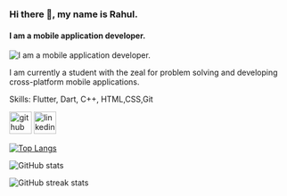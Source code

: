 ### Hi there 👋, my name is Rahul.
#### I am a mobile application developer.
![I am a mobile application developer.](https://arturssmirnovs.github.io/github-profile-readme-generator/images/banner.png)

I am currently a student with the zeal for problem solving and developing cross-platform mobile applications. 

Skills: Flutter, Dart, C++, HTML,CSS,Git

[<img src='https://cdn.jsdelivr.net/npm/simple-icons@3.0.1/icons/github.svg' alt='github' height='40'>](https://github.com/rahulharidas1)  [<img src='https://cdn.jsdelivr.net/npm/simple-icons@3.0.1/icons/linkedin.svg' alt='linkedin' height='40'>](https://www.linkedin.com/in/rahul-haridas/)  

[![Top Langs](https://github-readme-stats.vercel.app/api/top-langs/?username=rahulharidas1)](https://github.com/anuraghazra/github-readme-stats)

![GitHub stats](https://github-readme-stats.vercel.app/api?username=rahulharidas1&show_icons=true&count_private=true)  

![GitHub streak stats](https://github-readme-streak-stats.herokuapp.com/?user=rahulharidas1)  


